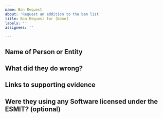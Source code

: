 ```yaml
---
name: Ban Request
about: 'Request an addition to the ban list '
title: Ban Request for [Name]
labels: ''
assignees: ''

---
```


## Name of Person or Entity

## What did they do wrong?

## Links to supporting evidence

## Were they using any Software licensed under the ESMIT? (optional)
